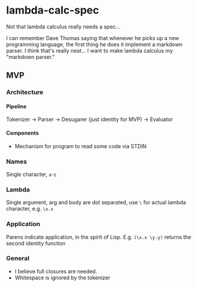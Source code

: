 # lambda-calc-spec
Not that lambda calculus really needs a spec...

I can remember Dave Thomas saying that whenever he picks up a new programming
language, the first thing he does it implement a markdown parser. I think
that's really neat... I want to make lambda calculus my "markdown parser."

## MVP
### Architecture
#### Pipeline
Tokenizer -> Parser -> Desugarer (just identity for MVP) -> Evaluator

#### Components
 - Mechanism for program to read some code via STDIN

### Names
Single character, `a`-`z`

### Lambda
Single argument, arg and body are dot separated, use `\` for actual lambda
character, e.g. `\x.x`

### Application
Parens indicate application, in the spirit of Lisp. E.g. `(\x.x \y.y)` returns
the second identity function

### General
 - I believe full closures are needed.
 - Whitespace is ignored by the tokenizer
